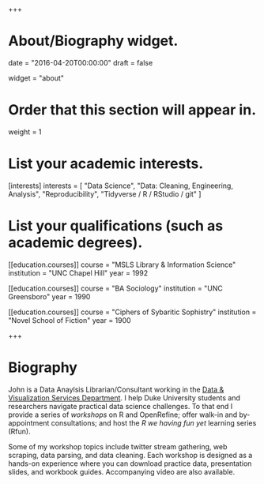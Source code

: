+++
# About/Biography widget.

date = "2016-04-20T00:00:00"
draft = false

widget = "about"

# Order that this section will appear in.
weight = 1

# List your academic interests.
[interests]
  interests = [
    "Data Science",
    "Data: Cleaning, Engineering, Analysis",
    "Reproducibility",
    "Tidyverse / R / RStudio / git"
  ]

# List your qualifications (such as academic degrees).
[[education.courses]]
  course = "MSLS Library & Information Science"
  institution = "UNC Chapel Hill"
  year = 1992

[[education.courses]]
  course = "BA Sociology"
  institution = "UNC Greensboro"
  year = 1990

[[education.courses]]
  course = "Ciphers of Sybaritic Sophistry"
  institution = "Novel School of Fiction"
  year = 1900
 
+++

# Biography

John is a Data Anaylsis Librarian/Consultant working in the [Data & Visualization Services Department](//library.duke.edu/data).  I help Duke University students and researchers navigate practical data science challenges.  To that end I provide a series of *workshops* on R and OpenRefine; offer walk-in and by-appointment consultations; and host the *R we having fun yet* learning series (Rfun). 

Some of my workshop topics include twitter stream gathering, web scraping, data parsing, and data cleaning. Each workshop is designed as a hands-on experience where you can download  practice data, presentation slides, and workbook guides. Accompanying video are also available. 